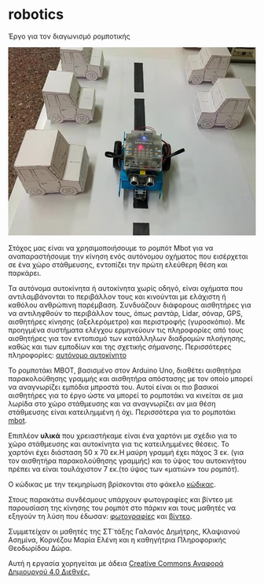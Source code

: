 # robotics
Έργο για τον διαγωνισμό ρομποτικής

![](Video/mbot1a.jpg)

Στόχος μας είναι να χρησιμοποιήσουμε το ρομπότ Mbot για να αναπαραστήσουμε την κίνηση ενός αυτόνομου οχήματος που εισέρχεται σε ένα χώρο στάθμευσης, εντοπίζει την πρώτη ελεύθερη θέση και παρκάρει.

Τα αυτόνομα αυτοκίνητα ή αυτοκίνητα χωρίς οδηγό, είναι οχήματα που αντιλαμβάνονται το περιβάλλον τους και κινούνται με ελάχιστη ή καθόλου ανθρώπινη παρέμβαση. 
Συνδυάζουν διάφορους αισθητήρες για να αντιληφθούν το περιβάλλον τους, όπως ραντάρ, Lidar, σόναρ, GPS, αισθητήρες κίνησης (αξελερόμετρο) και περιστροφής (γυροσκόπιο). Με προηγμένα συστήματα ελέγχου ερμηνεύουν τις πληροφορίες από τους αισθητήρες για τον εντοπισμό των κατάλληλων διαδρομών πλοήγησης, καθώς και των εμποδίων και της σχετικής σήμανσης. Περισσότερες πληροφορίες:
[αυτόνομο αυτοκίνητο](Docs/autonomousCar.odt)

Το ρομποτάκι MBOT, βασισμένο στον Arduino Uno, διαθέτει αισθητήρα παρακολούθησης γραμμής και αισθητήρα απόστασης με τον οποίο μπορεί να αναγνωρίζει εμπόδια μπροστά του. Αυτοί είναι οι πιο βασικοί αισθητήρες για το έργο ώστε να μπορεί το ρομποτάκι να κινείται σε μια λωρίδα στο χώρο στάθμευσης και να αναγνωρίζει αν μια θέση στάθμευσης είναι κατειλημμένη ή όχι. Περισσότερα για το ρομποτάκι 
[mbot](Docs/Mbot.odt).

Επιπλέον **υλικά** που χρειαστήκαμε είναι ένα χαρτόνι με σχέδιο για το χώρο στάθμευσης και αυτοκίνητα για τις κατειλημμένες θέσεις. Το χαρτόνι έχει διάσταση 50 x 70 εκ.Η μαύρη γραμμή έχει πάχος 3 εκ. (για τον αισθητήρα παρακολούθησης γραμμής) και το ύψος του αυτοκινήτου πρέπει να είναι τουλάχιστον 7 εκ.(το ύψος των «ματιών» του ρομπότ).  

Ο κώδικας με την τεκμηρίωση βρίσκονται στο φάκελο 
[κώδικας](Code).

Στους παρακάτω συνδέσμους υπάρχουν φωτογραφίες και βίντεο με παρουσίαση της κίνησης του ρομπότ στο πάρκιν και τους μαθητές να εξηγούν τη λύση που έδωσαν: 
[φωτογραφίες](Video) και [βίντεο](Video/youtube.odt).

Συμμετείχαν οι μαθητές της ΣΤ΄τάξης Γαλανός Δημήτρης, Κλαψιανού Ασημίνα, Κορνέζου Μαρία Ελένη και η καθηγήτρια Πληροφορικής Θεοδωρίδου Δώρα.

[](CCBY.png) Αυτή η εργασία χορηγείται με άδεια [Creative Commons Αναφορά Δημιουργού 4.0 Διεθνές.](https://creativecommons.org/licenses/by/4.0/)




